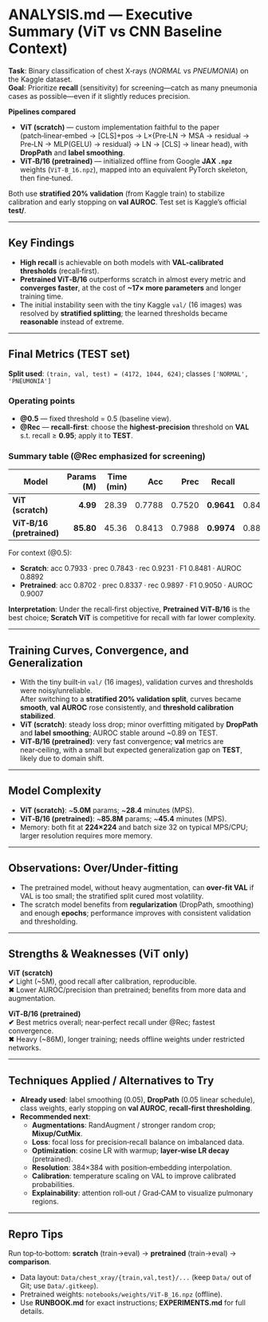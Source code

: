 # ANALYSIS.md — Executive Summary (ViT vs CNN Baseline Context)

**Task**: Binary classification of chest X‑rays (*NORMAL* vs *PNEUMONIA*) on the Kaggle dataset.  
**Goal**: Prioritize **recall** (sensitivity) for screening—catch as many pneumonia cases as possible—even if it slightly reduces precision.

**Pipelines compared**
- **ViT (scratch)** — custom implementation faithful to the paper (patch‑linear‑embed → [CLS]+pos → L×{Pre‑LN → MSA → residual → Pre‑LN → MLP(GELU) → residual} → LN → [CLS] → linear head), with **DropPath** and **label smoothing**.
- **ViT‑B/16 (pretrained)** — initialized offline from Google **JAX `.npz`** weights (`ViT-B_16.npz`), mapped into an equivalent PyTorch skeleton, then fine‑tuned.

Both use **stratified 20% validation** (from Kaggle train) to stabilize calibration and early stopping on **val AUROC**. Test set is Kaggle’s official **test/**.

---

## Key Findings

- **High recall** is achievable on both models with **VAL‑calibrated thresholds** (recall‑first).  
- **Pretrained ViT‑B/16** outperforms scratch in almost every metric and **converges faster**, at the cost of **~17× more parameters** and longer training time.  
- The initial instability seen with the tiny Kaggle `val/` (16 images) was resolved by **stratified splitting**; the learned thresholds became **reasonable** instead of extreme.

---

## Final Metrics (TEST set)

**Split used**: `(train, val, test) = (4172, 1044, 624)`; classes `['NORMAL', 'PNEUMONIA']`

### Operating points
- **@0.5** — fixed threshold = 0.5 (baseline view).  
- **@Rec** — **recall‑first**: choose the **highest‑precision** threshold on **VAL** s.t. recall ≥ **0.95**; apply it to **TEST**.

### Summary table (@Rec emphasized for screening)

| Model | Params (M) | Time (min) | Acc | Prec | **Recall** | F1 | AUROC | Thr (@Rec) |
|---|---:|---:|---:|---:|---:|---:|---:|---:|
| **ViT (scratch)** | **4.99** | 28.39 | 0.7788 | 0.7520 | **0.9641** | 0.8449 | 0.8892 | 0.289 |
| **ViT‑B/16 (pretrained)** | **85.80** | 45.36 | 0.8413 | 0.7988 | **0.9974** | 0.8871 | 0.9007 | 0.216 |

For context (@0.5):
- **Scratch**: acc 0.7933 · prec 0.7843 · rec 0.9231 · F1 0.8481 · AUROC 0.8892  
- **Pretrained**: acc 0.8702 · prec 0.8337 · rec 0.9897 · F1 0.9050 · AUROC 0.9007

**Interpretation**: Under the recall‑first objective, **Pretrained ViT‑B/16** is the best choice; **Scratch ViT** is competitive for recall with far lower complexity.

---

## Training Curves, Convergence, and Generalization

- With the tiny built‑in `val/` (16 images), validation curves and thresholds were noisy/unreliable.  
  After switching to a **stratified 20% validation split**, curves became **smooth**, **val AUROC** rose consistently, and **threshold calibration stabilized**.
- **ViT (scratch)**: steady loss drop; minor overfitting mitigated by **DropPath** and **label smoothing**; AUROC stable around ~0.89 on TEST.  
- **ViT‑B/16 (pretrained)**: very fast convergence; **val** metrics are near‑ceiling, with a small but expected generalization gap on **TEST**, likely due to domain shift.

---

## Model Complexity

- **ViT (scratch)**: ~**5.0M** params; ~**28.4** minutes (MPS).  
- **ViT‑B/16 (pretrained)**: ~**85.8M** params; ~**45.4** minutes (MPS).
- Memory: both fit at **224×224** and batch size 32 on typical MPS/CPU; larger resolution requires more memory.

---

## Observations: Over/Under‑fitting

- The pretrained model, without heavy augmentation, can **over‑fit VAL** if VAL is too small; the stratified split cured most volatility.  
- The scratch model benefits from **regularization** (DropPath, smoothing) and enough **epochs**; performance improves with consistent validation and thresholding.

---

## Strengths & Weaknesses (ViT only)

**ViT (scratch)**  
**✔** Light (~5M), good recall after calibration, reproducible.  
**✖** Lower AUROC/precision than pretrained; benefits from more data and augmentation.

**ViT‑B/16 (pretrained)**  
**✔** Best metrics overall; near‑perfect recall under @Rec; fastest convergence.  
**✖** Heavy (~86M), longer training; needs offline weights under restricted networks.

---

## Techniques Applied / Alternatives to Try

- **Already used**: label smoothing (0.05), **DropPath** (0.05 linear schedule), class weights, early stopping on **val AUROC**, **recall‑first thresholding**.
- **Recommended next**:  
  - **Augmentations**: RandAugment / stronger random crop; **Mixup/CutMix**.  
  - **Loss**: focal loss for precision‑recall balance on imbalanced data.  
  - **Optimization**: cosine LR with warmup; **layer‑wise LR decay** (pretrained).  
  - **Resolution**: 384×384 with position‑embedding interpolation.  
  - **Calibration**: temperature scaling on VAL to improve calibrated probabilities.  
  - **Explainability**: attention roll‑out / Grad‑CAM to visualize pulmonary regions.

---

## Repro Tips

 
  Run top‑to‑bottom: **scratch** (train→eval) → **pretrained** (train→eval) → **comparison**.
- Data layout: `Data/chest_xray/{train,val,test}/...` (keep `Data/` out of Git; use `Data/.gitkeep`).
- Pretrained weights: `notebooks/weights/ViT-B_16.npz` (offline).  
- Use **RUNBOOK.md** for exact instructions; **EXPERIMENTS.md** for full details.

